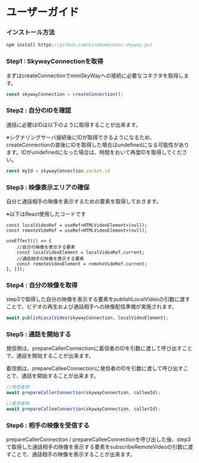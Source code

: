 # ユーザーガイド

### インストール方法

```jsx
npm install https://github.com/kinakome/mini-skyway.git
```

### Step1 : SkywayConnectionを取得

まずはcreateConnectionでminiSkyWayへの接続に必要なコネクタを取得します。

```jsx
const skywayConnection = createConnection();
```

### Step2 : 自分のIDを確認

通話に必要はIDは以下のように取得することが出来ます。

※シグナリングサーバ接続後にIDが取得できるようになるため、createConnectionの直後にIDを取得した場合はundefinedになる可能性があります。IDがunidefinedになった場合は、時間をおいて再度IDを取得してください。

```jsx
const myId = skywayConnection.socket.id
```

### Step3 : 映像表示エリアの確保

自分と通話相手の映像を表示するための要素を取得しておきます。

※以下はReact使用したコードです

```tsx
const localVideoRef = useRef<HTMLVideoElement>(null);
const remoteVideRef = useRef<HTMLVideoElement>(null);

useEffect(() => {
	//自分の映像を表示する要素
	const localVideoElement = localVideoRef.current;
	//通話相手の映像を表示する要素
	const remoteVideoElement = remoteVideRef.current;
}, []);
```

### Step4 : 自分の映像を取得

step3で取得した自分の映像を表示する要素をpublishLocalVideoの引数に渡すことで、ビデオの再生および通話相手への映像配信準備が実施されます。

```jsx
await publishLocalVideo(skywayConnection, localVideoElement);
```

### Step5 : 通話を開始する

発信側は、prepareCallerConnectionに着信者のIDを引数に渡して呼び出すことで、通話を開始することが出来ます。

着信側は、prepareCalleeConnectionに発信者のIDを引数に渡して呼び出すことで、通話を開始することが出来ます。

```jsx
//発信者側
await prepareCallerConnection(skywayConnection, calleeId);

//着信者側
await prepareCalleeConnection(skywayConnection, callerId);
```

### Step6 : 相手の映像を受信する

prepareCallerConnection / prepareCalleeConnectionを呼び出した後、step3で取得した通話相手の映像を表示する要素をsubscribeRemoteVideoの引数に渡すことで、通話相手の映像を表示することが出来ます。